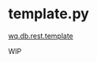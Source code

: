 template.py
========

[wq.db.rest.template]

WIP

[wq.db.rest.template]: https://github.com/wq/wq.db/blob/master/rest/template.py
